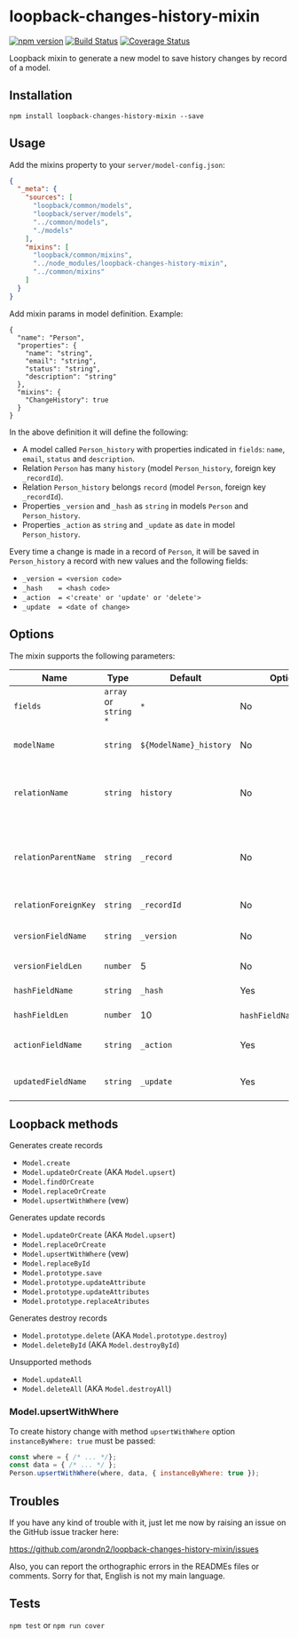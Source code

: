loopback-changes-history-mixin
===============

[![npm version](https://badge.fury.io/js/loopback-changes-history-mixin.svg)](https://badge.fury.io/js/loopback-changes-history-mixin) [![Build Status](https://travis-ci.org/arondn2/loopback-changes-history-mixin.svg?branch=master)](https://travis-ci.org/arondn2/loopback-changes-history-mixin)
[![Coverage Status](https://coveralls.io/repos/github/arondn2/loopback-changes-history-mixin/badge.svg?branch=master)](https://coveralls.io/github/arondn2/loopback-changes-history-mixin?branch=master)

Loopback mixin to generate a new model to save history changes by record of a model.

## Installation

`npm install loopback-changes-history-mixin --save`

## Usage

Add the mixins property to your `server/model-config.json`:

```json
{
  "_meta": {
    "sources": [
      "loopback/common/models",
      "loopback/server/models",
      "../common/models",
      "./models"
    ],
    "mixins": [
      "loopback/common/mixins",
      "../node_modules/loopback-changes-history-mixin",
      "../common/mixins"
    ]
  }
}
```

Add mixin params in model definition. Example:
```
{
  "name": "Person",
  "properties": {
    "name": "string",
    "email": "string",
    "status": "string",
    "description": "string"
  },
  "mixins": {
    "ChangeHistory": true
  }
}
```

In the above definition it will define the following:
- A model called `Person_history` with properties indicated in `fields`: `name`, `email`, `status` and `description`.
- Relation `Person` has many `history` (model `Person_history`, foreign key `_recordId`).
- Relation `Person_history` belongs `record` (model `Person`, foreign key `_recordId`).
- Properties `_version` and `_hash` as `string` in models `Person` and `Person_history`.
- Properties `_action` as `string` and `_update` as `date` in model `Person_history`.

Every time a change is made in a record of `Person`, it will be saved in `Person_history` a record with new values
and the following fields:
- `_version = <version code>`
- `_hash    = <hash code>`
- `_action  = <'create' or 'update' or 'delete'>`
- `_update  = <date of change>`

## Options

The mixin supports the following parameters:

 Name                 | Type                    | Default                | Optional | Description
----------------------|-------------------------|------------------------|----------|------------
 `fields`             | `array` or `string` `*` | `*`                    | No       | Array with the fields to version
 `modelName`          | `string`                | `${ModelName}_history` | No       | Name to history model
 `relationName`       | `string`                | `history`              | No       | Model has many history model relation name
 `relationParentName` | `string`                | `_record`              | No       | History model belongs to model relation name
 `relationForeignKey` | `string`                | `_recordId`            | No       | Foreign key for relations
 `versionFieldName`   | `string`                | `_version`             | No       | Field name to version code
 `versionFieldLen`    | `number`                | 5                      | No       | Length to `versionField`
 `hashFieldName`      | `string`                | `_hash`                | Yes      | Field name to hash code
 `hashFieldLen`       | `number`                | 10                     | `hashFieldName`===false | Length to `hashField`
 `actionFieldName`    | `string`                | `_action`              | Yes      | Field name to action name
 `updatedFieldName`   | `string`                | `_update`              | Yes      | Field name to update date

## Loopback methods

Generates create records
  - `Model.create`
  - `Model.updateOrCreate` (AKA `Model.upsert`)
  - `Model.findOrCreate`
  - `Model.replaceOrCreate`
  - `Model.upsertWithWhere` (vew)

Generates update records
  - `Model.updateOrCreate` (AKA `Model.upsert`)
  - `Model.replaceOrCreate`
  - `Model.upsertWithWhere` (vew)
  - `Model.replaceById`
  - `Model.prototype.save`
  - `Model.prototype.updateAttribute`
  - `Model.prototype.updateAttributes`
  - `Model.prototype.replaceAtributes`

Generates destroy records
  - `Model.prototype.delete` (AKA `Model.prototype.destroy`)
  - `Model.deleteById` (AKA `Model.destroyById`)

Unsupported methods
  - `Model.updateAll`
  - `Model.deleteAll` (AKA `Model.destroyAll`)

### Model.upsertWithWhere
To create history change with method `upsertWithWhere` option `instanceByWhere: true` must be passed:
```js
const where = { /* ... */};
const data = { /* ... */ };
Person.upsertWithWhere(where, data, { instanceByWhere: true });
```

## Troubles

If you have any kind of trouble with it, just let me now by raising an issue on the GitHub issue tracker here:

https://github.com/arondn2/loopback-changes-history-mixin/issues

Also, you can report the orthographic errors in the READMEs files or comments. Sorry for that, English is not my main language.

## Tests

`npm test` or `npm run cover`
